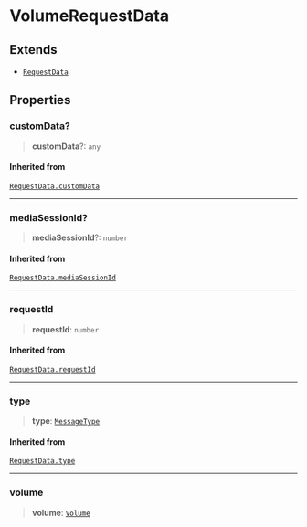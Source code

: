 # VolumeRequestData

## Extends

- [`RequestData`](reference/interfaces/RequestData.md)

## Properties

### customData?

> **customData**?: `any`

#### Inherited from

[`RequestData.customData`](reference/interfaces/RequestData.md#customdata)

***

### mediaSessionId?

> **mediaSessionId**?: `number`

#### Inherited from

[`RequestData.mediaSessionId`](reference/interfaces/RequestData.md#mediasessionid)

***

### requestId

> **requestId**: `number`

#### Inherited from

[`RequestData.requestId`](reference/interfaces/RequestData.md#requestid)

***

### type

> **type**: [`MessageType`](reference/enumerations/MessageType.md)

#### Inherited from

[`RequestData.type`](reference/interfaces/RequestData.md#type)

***

### volume

> **volume**: [`Volume`](reference/interfaces/Volume.md)
